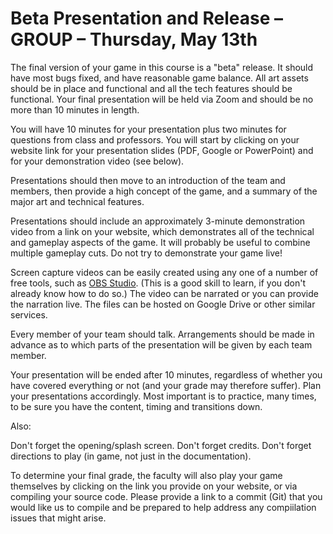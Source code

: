 # Beta Presentation and Release – GROUP – Thursday, May 13th 
The final version of your game in this course is a "beta" release. It should have most bugs fixed, and have
reasonable game balance. All art assets should be in place and functional and all the tech features
should be functional. Your final presentation will be held via Zoom and should be no more than 10 minutes in length.

You will have 10 minutes for your presentation plus two minutes for questions from class
and professors. You will start by clicking on your website link for your presentation slides (PDF, Google or PowerPoint) and for your demonstration video (see below).

Presentations should then move to an introduction of the team and members, then provide a high concept of the game, and a summary of the major art and technical features.

Presentations should include an approximately 3-minute demonstration video from a link on your website, which demonstrates all of the technical and gameplay aspects of the game. It will probably be useful to combine multiple gameplay cuts. Do not try to demonstrate your game live!

Screen capture videos can be easily created using any one of a number of free tools, such as [OBS Studio](https://obsproject.com). (This is a good skill
to learn, if you don't already know how to do so.) The video can be narrated or you can provide the
narration live. The files can be hosted on Google Drive or other similar services.

Every member of your team should talk. Arrangements should be made in advance as to which parts of
the presentation will be given by each team member.

Your presentation will be ended after 10 minutes, regardless of whether you have covered everything or
not (and your grade may therefore suffer). Plan your presentations accordingly. Most important is to
practice, many times, to be sure you have the content, timing and transitions down.

Also:

Don't forget the opening/splash screen. Don't forget credits.
Don't forget directions to play (in game, not just in the documentation).

To determine your final grade, the faculty will also play your game themselves by clicking on the link you provide on your website, or via compiling your source code. Please provide a link to a commit (Git) that you would like us to compile and be prepared to help address any compiilation issues that might arise. 
